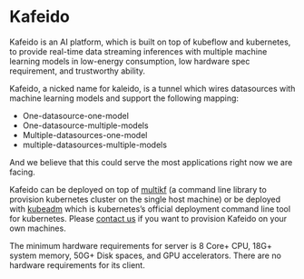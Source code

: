 # Kafeido

Kafeido is an AI platform, which is built on top of kubeflow and kubernetes, to provide real-time data streaming inferences with multiple machine learning models in low-energy consumption, low hardware spec requirement, and trustworthy ability.

Kafeido, a nicked name for kaleido, is a tunnel which wires datasources with machine learning models and support the following mapping:

* One-datasource-one-model
* One-datasource-multiple-models
* Multiple-datasources-one-model
* multiple-datasources-multiple-models

And we believe that this could serve the most applications right now we are facing.

Kafeido can be deployed on top of [multikf](https://github.com/footprintai/multikf) (a command line library to provision kubernetes cluster on the single host machine) or be deployed with [kubeadm](https://kubernetes.io/docs/setup/production-environment/tools/kubeadm/create-cluster-kubeadm/) which is kubernetes’s official deployment command line tool for kubernetes. Please [contact us](https://get-tintin.footprint-ai.com) if you want to provision Kafeido on your own machines.

The minimum hardware requirements for server is 8 Core+ CPU, 18G+ system memory, 50G+ Disk spaces, and GPU accelerators. There are no hardware requirements for its client.

